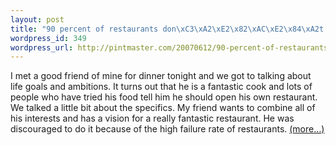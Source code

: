 ```yaml
--- 
layout: post
title: "90 percent of restaurants don\xC3\xA2\xE2\x82\xAC\xE2\x84\xA2t fail. Urban myth debunked."
wordpress_id: 349
wordpress_url: http://pintmaster.com/20070612/90-percent-of-restaurants-don%e2%80%99t-fail-urban-myth-debunked/
---
```

<p>I met a good friend of mine for dinner tonight and we got to talking about life goals and ambitions. It turns out that he is a fantastic cook and lots of people who have tried his food tell him he should open his own restaurant. We talked a little bit about the specifics. My friend wants to combine all of his interests and has a vision for a really fantastic restaurant. He was discouraged to do it because of the high failure rate of restaurants. <a href="http://topstartup.com/2007/06/12/90-percent-of-restaurants-dont-fail-urban-myth-debunked/#more-76">(more&hellip;)</a></p>
